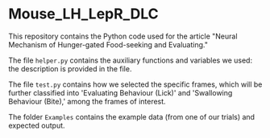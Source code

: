 # Mouse_LH_LepR_DLC

This repository contains the Python code used for the article "Neural Mechanism of Hunger-gated Food-seeking and Evaluating."

The file `helper.py` contains the auxiliary functions and variables we used: the description is provided in the file.

The file `test.py` contains how we selected the specific frames, which will be further classified into 'Evaluating Behaviour (Lick)' and 'Swallowing Behaviour (Bite),' among the frames of interest.

The folder `Examples` contains the example data (from one of our trials) and expected output.
